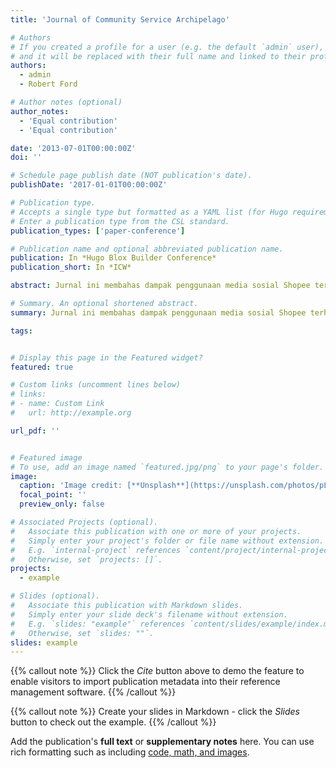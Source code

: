 ```yaml
---
title: 'Journal of Community Service Archipelago'

# Authors
# If you created a profile for a user (e.g. the default `admin` user), write the username (folder name) here
# and it will be replaced with their full name and linked to their profile.
authors:
  - admin
  - Robert Ford

# Author notes (optional)
author_notes:
  - 'Equal contribution'
  - 'Equal contribution'

date: '2013-07-01T00:00:00Z'
doi: ''

# Schedule page publish date (NOT publication's date).
publishDate: '2017-01-01T00:00:00Z'

# Publication type.
# Accepts a single type but formatted as a YAML list (for Hugo requirements).
# Enter a publication type from the CSL standard.
publication_types: ['paper-conference']

# Publication name and optional abbreviated publication name.
publication: In *Hugo Blox Builder Conference*
publication_short: In *ICW*

abstract: Jurnal ini membahas dampak penggunaan media sosial Shopee terhadap pendapatan bisnis online di Amposari Village, Semarang. Penelitian ini dilakukan melalui pelatihan yang melibatkan Dasa Wisma wanita yang terlibat dalam berbagai sektor, seperti pertanian dan pengelolaan sampah, dengan tujuan meningkatkan literasi digital dan kemampuan mereka dalam mengoptimalkan bisnis melalui platform Shopee. Hasil penelitian menunjukkan bahwa peserta sangat antusias dan kooperatif, dengan 80% dari mereka memahami materi yang disampaikan. Pelatihan ini berhasil meningkatkan kemampuan peserta dalam memanfaatkan media sosial untuk berwirausaha, serta menunjukkan bahwa Shopee memiliki pengaruh signifikan dalam meningkatkan pendapatan bisnis online. Namun, penelitian lebih lanjut diperlukan untuk mengeksplorasi strategi yang paling efektif dalam memanfaatkan fitur-fitur Shopee untuk memaksimalkan pendapatan.

# Summary. An optional shortened abstract.
summary: Jurnal ini membahas dampak penggunaan media sosial Shopee terhadap pendapatan bisnis online di Amposari Village, Semarang. Penelitian ini dilakukan melalui pelatihan yang melibatkan Dasa Wisma wanita yang terlibat dalam berbagai sektor, seperti pertanian dan pengelolaan sampah, dengan tujuan meningkatkan literasi digital dan kemampuan mereka dalam mengoptimalkan bisnis melalui platform Shopee. Hasil penelitian menunjukkan bahwa peserta sangat antusias dan kooperatif, dengan 80% dari mereka memahami materi yang disampaikan. Pelatihan ini berhasil meningkatkan kemampuan peserta dalam memanfaatkan media sosial untuk berwirausaha, serta menunjukkan bahwa Shopee memiliki pengaruh signifikan dalam meningkatkan pendapatan bisnis online. Namun, penelitian lebih lanjut diperlukan untuk mengeksplorasi strategi yang paling efektif dalam memanfaatkan fitur-fitur Shopee untuk memaksimalkan pendapatan.

tags:


# Display this page in the Featured widget?
featured: true

# Custom links (uncomment lines below)
# links:
# - name: Custom Link
#   url: http://example.org

url_pdf: ''


# Featured image
# To use, add an image named `featured.jpg/png` to your page's folder.
image:
  caption: 'Image credit: [**Unsplash**](https://unsplash.com/photos/pLCdAaMFLTE)'
  focal_point: ''
  preview_only: false

# Associated Projects (optional).
#   Associate this publication with one or more of your projects.
#   Simply enter your project's folder or file name without extension.
#   E.g. `internal-project` references `content/project/internal-project/index.md`.
#   Otherwise, set `projects: []`.
projects:
  - example

# Slides (optional).
#   Associate this publication with Markdown slides.
#   Simply enter your slide deck's filename without extension.
#   E.g. `slides: "example"` references `content/slides/example/index.md`.
#   Otherwise, set `slides: ""`.
slides: example
---
```


{{% callout note %}}
Click the _Cite_ button above to demo the feature to enable visitors to import publication metadata into their reference management software.
{{% /callout %}}

{{% callout note %}}
Create your slides in Markdown - click the _Slides_ button to check out the example.
{{% /callout %}}

Add the publication's **full text** or **supplementary notes** here. You can use rich formatting such as including [code, math, and images](https://docs.hugoblox.com/content/writing-markdown-latex/).
